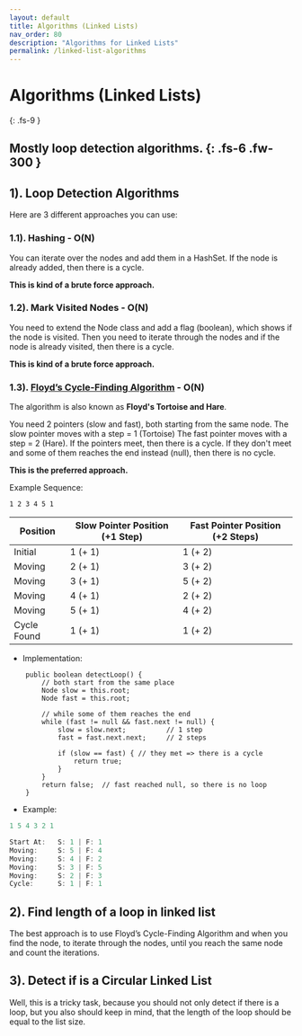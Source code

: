 ```yaml
---
layout: default
title: Algorithms (Linked Lists)
nav_order: 80
description: "Algorithms for Linked Lists"
permalink: /linked-list-algorithms
---
```


# Algorithms (Linked Lists)
{: .fs-9 }

Mostly loop detection algorithms.
{: .fs-6 .fw-300 }
---

## 1). Loop Detection Algorithms
Here are 3 different approaches you can use:

###  1.1). Hashing - O(N)
You can iterate over the nodes and add them in a HashSet. If the node is already added,
then there is a cycle.

**This is kind of a brute force approach.**

###  1.2). Mark Visited Nodes - O(N)
You need to extend the Node class and add a flag (boolean), which shows if the node is visited.
Then you need to iterate through the nodes and if the node is already visited, then there is a cycle.

**This is kind of a brute force approach.**

###  1.3). [Floyd’s Cycle-Finding Algorithm](https://en.wikipedia.org/wiki/Cycle_detection#Floyd's_Tortoise_and_Hare) - O(N)
The algorithm is also known as **Floyd's Tortoise and Hare**.

You need 2 pointers (slow and fast), both starting from the same node.
The slow pointer moves with a step = 1 (Tortoise)
The fast pointer moves with a step = 2 (Hare).
If the pointers meet, then there is a cycle. 
If they don't meet and some of them reaches the end instead (null), then there is no cycle.

**This is the preferred approach.**

Example Sequence:
```
1 2 3 4 5 1
```

Position| Slow Pointer Position (+1 Step) | Fast Pointer Position (+2 Steps)
---|---|---
Initial | 1 (+ 1)| 1 (+ 2)
Moving| 2 (+ 1)| 3 (+ 2)
Moving| 3 (+ 1)| 5 (+ 2)
Moving| 4 (+ 1)| 2 (+ 2)
Moving| 5 (+ 1)| 4 (+ 2)
Cycle Found| 1 (+ 1)| 1 (+ 2)

* Implementation:
```
    public boolean detectLoop() {
        // both start from the same place
        Node slow = this.root; 
        Node fast = this.root;

        // while some of them reaches the end
        while (fast != null && fast.next != null) {
            slow = slow.next;          // 1 step
            fast = fast.next.next;     // 2 steps

            if (slow == fast) { // they met => there is a cycle
                return true; 
            }
        }
        return false;  // fast reached null, so there is no loop
    }
```

* Example:
```java
1 5 4 3 2 1

Start At:   S: 1 | F: 1
Moving:     S: 5 | F: 4
Moving:     S: 4 | F: 2
Moving:     S: 3 | F: 5
Moving:     S: 2 | F: 3
Cycle:      S: 1 | F: 1
```
## 2). Find length of a loop in linked list
The best approach is to use Floyd’s Cycle-Finding Algorithm and when you find the node, 
to iterate through the nodes, until you reach the same node and count the iterations.

## 3). Detect if is a Circular Linked List
Well, this is a tricky task, because you should not only detect if there is a loop, 
but you also should keep in mind, that the length of the loop should be equal to the list size.
